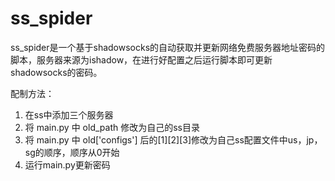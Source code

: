 # ss_spider

ss_spider是一个基于shadowsocks的自动获取并更新网络免费服务器地址密码的脚本，服务器来源为ishadow，在进行好配置之后运行脚本即可更新shadowsocks的密码。

配制方法：
1. 在ss中添加三个服务器
2. 将 main.py 中 old_path 修改为自己的ss目录
3. 将 main.py 中 old['configs'] 后的[1][2][3]修改为自己ss配置文件中us，jp，sg的顺序，顺序从0开始
4. 运行main.py更新密码
